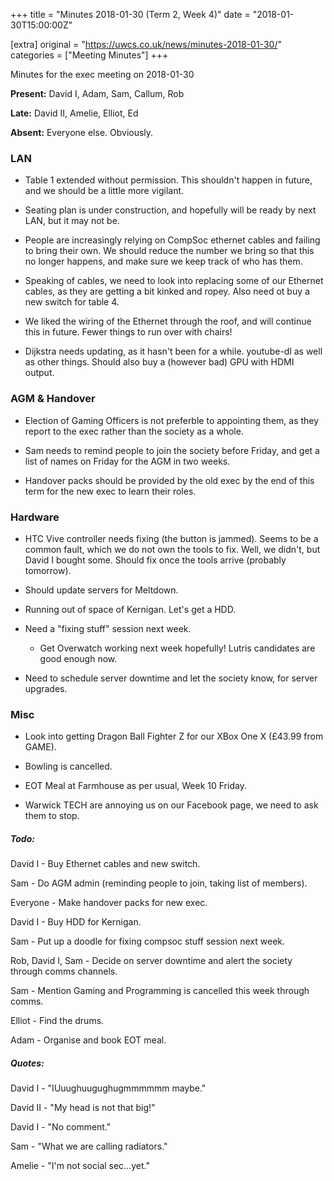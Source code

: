 +++
title = "Minutes 2018-01-30 (Term 2, Week 4)"
date = "2018-01-30T15:00:00Z"

[extra]
original = "https://uwcs.co.uk/news/minutes-2018-01-30/"    
categories = ["Meeting Minutes"]
+++

<p>Minutes for the exec meeting on 2018-01-30</p>

<!-- more -->

**Present:** David I, Adam, Sam, Callum, Rob

**Late:** David II, Amelie, Elliot, Ed

**Absent:** Everyone else. Obviously.

  

### **LAN**

- Table 1 extended without permission. This shouldn't happen in future, and we should be a little more vigilant.

- Seating plan is under construction, and hopefully will be ready by next LAN, but it may not be.

- People are increasingly relying on CompSoc ethernet cables and failing to bring their own. We should reduce the number we bring so that this no longer happens, and make sure we keep track of who has them.

- Speaking of cables, we need to look into replacing some of our Ethernet cables, as they are getting a bit kinked and ropey. Also need ot buy a new switch for table 4.

- We liked the wiring of the Ethernet through the roof, and will continue this in future. Fewer things to run over with chairs\!

- Dijkstra needs updating, as it hasn't been for a while. youtube-dl as well as other things. Should also buy a (however bad) GPU with HDMI output.

  

### **AGM & Handover**

- Election of Gaming Officers is not preferble to appointing them, as they report to the exec rather than the society as a whole.

- Sam needs to remind people to join the society before Friday, and get a list of names on Friday for the AGM in two weeks.

- Handover packs should be provided by the old exec by the end of this term for the new exec to learn their roles.

  

### **Hardware**

- HTC Vive controller needs fixing (the button is jammed). Seems to be a common fault, which we do not own the tools to fix. Well, we didn't, but David I bought some. Should fix once the tools arrive (probably tomorrow).

- Should update servers for Meltdown.

- Running out of space of Kernigan. Let's get a HDD.

- Need a "fixing stuff" session next week.

  - Get Overwatch working next week hopefully\! Lutris candidates are good enough now.

- Need to schedule server downtime and let the society know, for server upgrades.

  

### **Misc**

- Look into getting Dragon Ball Fighter Z for our XBox One X (£43.99 from GAME).

- Bowling is cancelled.

- EOT Meal at Farmhouse as per usual, Week 10 Friday.

- Warwick TECH are annoying us on our Facebook page, we need to ask them to stop.

  

##### **Todo:**

David I - Buy Ethernet cables and new switch.

Sam - Do AGM admin (reminding people to join, taking list of members).

Everyone - Make handover packs for new exec.

David I - Buy HDD for Kernigan.

Sam - Put up a doodle for fixing compsoc stuff session next week.

Rob, David I, Sam - Decide on server downtime and alert the society through comms channels.

Sam - Mention Gaming and Programming is cancelled this week through comms.

Elliot - Find the drums.

Adam - Organise and book EOT meal.

  

##### **Quotes:**

David I - "IUuughuugughugmmmmmm maybe."

David II - "My head is not that big\!"

David I - "No comment."

Sam - "What we are calling radiators."

Amelie - "I'm not social sec...yet."

